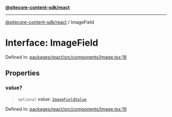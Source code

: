 [**@sitecore-content-sdk/react**](../README.md)

***

[@sitecore-content-sdk/react](../README.md) / ImageField

# Interface: ImageField

Defined in: [packages/react/src/components/Image.tsx:18](https://github.com/Sitecore/xmc-jss-dev/blob/07cd028140c85e97f7ece01b765c9bb0efa691ad/packages/react/src/components/Image.tsx#L18)

## Properties

### value?

> `optional` **value**: [`ImageFieldValue`](ImageFieldValue.md)

Defined in: [packages/react/src/components/Image.tsx:19](https://github.com/Sitecore/xmc-jss-dev/blob/07cd028140c85e97f7ece01b765c9bb0efa691ad/packages/react/src/components/Image.tsx#L19)
